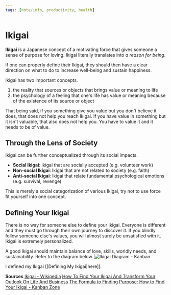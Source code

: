 ```yaml
---
tags: [note/info, productivity, health]
---
```

# Ikigai
**Ikigai** is a Japanese concept of a motivating force that gives someone a sense of purpose for loving. Ikigai literally translates into *a reason for being*.

If one can properly define their Ikigai, they should then have a clear direction on what to do to increase well-being and sustain happiness.

Ikigai has two important concepts.
1. the reality that sources or objects that brings value or meaning to life
2. the psychology of a feeling that one's life has value or meaning because of the existence of its source or object

That being said, if you something give you value but you don't believe it does, that does not help you reach Ikigai. If you have value in something but it isn't valuable, that also does not help you. You have to value it and it needs to be of value.

## Through the Lens of Society
Ikigai can be further conceptualized through its social impacts.
- **Social Ikigai**: Ikigai that are socially accepted (e.g. volunteer work)
- **Non-social Ikigai**: Ikigai that are not related to society (e.g. faith)
- **Anti-social Ikigai**: Ikigai that relate fundamental psychological emotions (e.g. survival, revenge)

This is merely a social categorization of various Ikigai, try not to use force fit yourself into one concept.

## Defining Your Ikigai
There is no way for someone else to define your Ikigai. Everyone is different and they must go through their own journey to discover it. If you blindly follow someone else's values, you will almost surely be unsatisfied with it. Ikigai is extremely personalized.

A good Ikigai should maintain balance of love, skills, worldly needs, and sustainability. Refer to the diagram below.
![Ikigai Diagram - Kanban](https://kanbanzone.com/wp-content/uploads/2021/04/kanban-zone-ikigai-japanese-concept.png "kanban-zone-ikigai")

I defined my Ikigai [[Defining My Ikigai|here]].

**Sources**
[Ikigai - Wikipedia](https://en.wikipedia.org/wiki/Ikigai)
[How To Find Your Ikigai And Transform Your Outlook On Life And Business](https://www.forbes.com/sites/chrismyers/2018/02/23/how-to-find-your-ikigai-and-transform-your-outlook-on-life-and-business/?sh=7d0557c62ed4)
[The Formula to Finding Purpose: How to Find Your Ikigai - Kanban Zone](https://kanbanzone.com/2021/the-formula-to-finding-purpose-how-to-find-your-ikigai/)